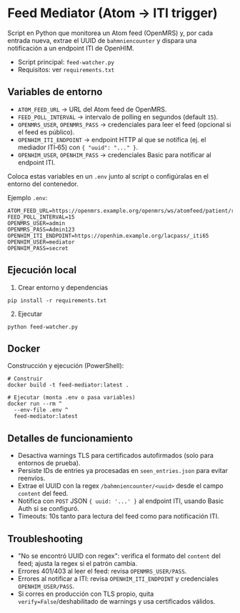 # Feed Mediator (Atom → ITI trigger)

Script en Python que monitorea un Atom feed (OpenMRS) y, por cada entrada nueva, extrae el UUID de `bahmniencounter` y dispara una notificación a un endpoint ITI de OpenHIM.

- Script principal: `feed-watcher.py`
- Requisitos: ver `requirements.txt`

## Variables de entorno

- `ATOM_FEED_URL` → URL del Atom feed de OpenMRS.
- `FEED_POLL_INTERVAL` → intervalo de polling en segundos (default `15`).
- `OPENMRS_USER`, `OPENMRS_PASS` → credenciales para leer el feed (opcional si el feed es público).
- `OPENHIM_ITI_ENDPOINT` → endpoint HTTP al que se notifica (ej. el mediador ITI‑65) con `{ "uuid": "..." }`.
- `OPENHIM_USER`, `OPENHIM_PASS` → credenciales Basic para notificar al endpoint ITI.

Coloca estas variables en un `.env` junto al script o configúralas en el entorno del contenedor.

Ejemplo `.env`:
```
ATOM_FEED_URL=https://openmrs.example.org/openmrs/ws/atomfeed/patient/recent
FEED_POLL_INTERVAL=15
OPENMRS_USER=admin
OPENMRS_PASS=Admin123
OPENHIM_ITI_ENDPOINT=https://openhim.example.org/lacpass/_iti65
OPENHIM_USER=mediator
OPENHIM_PASS=secret
```

## Ejecución local

1) Crear entorno y dependencias
```
pip install -r requirements.txt
```
2) Ejecutar
```
python feed-watcher.py
```

## Docker

Construcción y ejecución (PowerShell):
```
# Construir
docker build -t feed-mediator:latest .

# Ejecutar (monta .env o pasa variables)
docker run --rm ^
  --env-file .env ^
  feed-mediator:latest
```

## Detalles de funcionamiento

- Desactiva warnings TLS para certificados autofirmados (solo para entornos de prueba).
- Persiste IDs de entries ya procesadas en `seen_entries.json` para evitar reenvíos.
- Extrae el UUID con la regex `/bahmniencounter/<uuid>` desde el campo `content` del feed.
- Notifica con `POST` JSON `{ uuid: '...' }` al endpoint ITI, usando Basic Auth si se configuró.
- Timeouts: 10s tanto para lectura del feed como para notificación ITI.

## Troubleshooting

- "No se encontró UUID con regex": verifica el formato del `content` del feed; ajusta la regex si el patrón cambia.
- Errores 401/403 al leer el feed: revisa `OPENMRS_USER/PASS`.
- Errores al notificar a ITI: revisa `OPENHIM_ITI_ENDPOINT` y credenciales `OPENHIM_USER/PASS`.
- Si corres en producción con TLS propio, quita `verify=False`/deshabilitado de warnings y usa certificados válidos.
